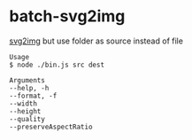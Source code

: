 # batch-svg2img

[svg2img](https://github.com/fuzhenn/node-svg2img) but use folder as source instead of file

```
Usage
$ node ./bin.js src dest

Arguments
--help, -h
--format, -f
--width
--height
--quality
--preserveAspectRatio
```
